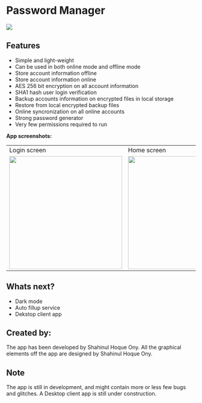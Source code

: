 # Password Manager

<img src="https://github.com/OnyHoque/password-manager/blob/master/img/app_banner.png"/>

## Features

* Simple and light-weight
* Can be used in both online mode and offline mode
* Store account information offline
* Store account information online
* AES 256 bit encryption on all account information
* SHA1 hash user login verification
* Backup accounts information on encrypted files in local storage
* Restore from local encrypted backup files
* Online syncronization on all online accounts
* Strong password generator
* Very few permissions required to run

**App screenshots:**

<table>
  <tr>
    <td>Login screen</td>
     <td>Home screen</td>
     <td>View Accounts screen</td>
  </tr>
  <tr>
    <td valign="top"><img src="https://github.com/OnyHoque/password-manager/blob/master/img/app_login.jpg" width="300px" /></td>
    <td valign="top"><img src="https://github.com/OnyHoque/password-manager/blob/master/img/app_home.jpg" width="300px" /></td>
    <td valign="top"><img src="https://github.com/OnyHoque/password-manager/blob/master/img/app_accounts.jpg" width="300px" /></td>
  </tr>
 </table>


## Whats next?

* Dark mode
* Auto fillup service
* Dekstop client app


## Created by:

The app has been developed by Shahinul Hoque Ony. All the graphical elements off the app are designed by Shahinul Hoque Ony. 

## Note

The app is still in development, and might contain more or less few bugs and glitches. A Desktop client app is still under construction.